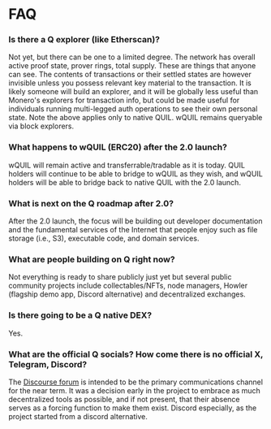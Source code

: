 # FAQ

### Is there a Q explorer (like Etherscan)?

Not yet, but there can be one to a limited degree.
The network has overall active proof state, prover rings, total supply.
These are things that anyone can see. 
The contents of transactions or their settled states are however invisible unless you possess relevant key material to the transaction. 
It is likely someone will build an explorer, and it will be globally less useful than Monero's explorers for transaction info, but could be made useful for individuals running multi-legged auth operations to see their own personal state.
Note the above applies only to native QUIL. 
wQUIL remains queryable via block explorers.

### What happens to wQUIL (ERC20) after the 2.0 launch?

wQUIL will remain active and transferrable/tradable as it is today. 
QUIL holders will continue to be able to bridge to wQUIL as they wish, and wQUIL holders will be able to bridge back to native QUIL with the 2.0 launch.

### What is next on the Q roadmap after 2.0?

After the 2.0 launch, the focus will be building out developer documentation and the fundamental services of the Internet that people enjoy such as file storage (i.e., S3), executable code, and domain services.

### What are people building on Q right now?

Not everything is ready to share publicly just yet but several public community projects include collectables/NFTs, node managers, Howler (flagship demo app, Discord alternative) and decentralized exchanges.

### Is there going to be a Q native DEX?

Yes.

### What are the official Q socials? How come there is no official X, Telegram, Discord?

The [Discourse forum](https://quilibrium.discourse.group/) is intended to be the primary communications channel for the near 
term. 
It was a decision early in the project to embrace as much decentralized tools as possible, and if not present, that their absence serves as a forcing function to make them exist. 
Discord especially, as the project started from a discord alternative. 
